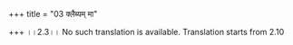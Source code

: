 +++
title = "03 क्लैब्यम् मा"

+++
।।2.3।। No such translation is available. Translation starts from 2.10  
  
